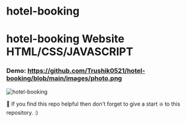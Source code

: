 # hotel-booking

# hotel-booking Website HTML/CSS/JAVASCRIPT

### Demo: https://github.com/Trushik0521/hotel-booking/blob/main/images/photo.png

![hotel-booking](https://trushik0521.github.io/hotel-booking/)

🙏 If you find this repo helpful then don't forget to give a start ❇️  to this repository. :)
